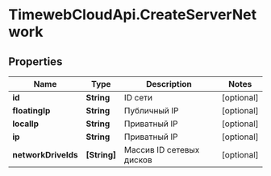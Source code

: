 # TimewebCloudApi.CreateServerNetwork

## Properties

Name | Type | Description | Notes
------------ | ------------- | ------------- | -------------
**id** | **String** | ID сети | [optional] 
**floatingIp** | **String** | Публичный IP | [optional] 
**localIp** | **String** | Приватный IP | [optional] 
**ip** | **String** | Приватный IP | [optional] 
**networkDriveIds** | **[String]** | Массив ID сетевых дисков | [optional] 


